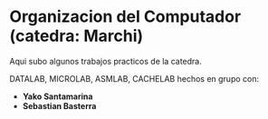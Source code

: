# Organizacion del Computador (catedra: Marchi)

Aqui subo algunos trabajos practicos de la catedra.

DATALAB, MICROLAB, ASMLAB, CACHELAB hechos en grupo con:

  - **Yako Santamarina**
  - **Sebastian Basterra**
